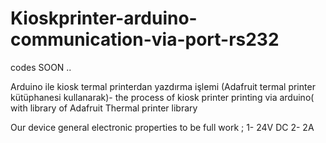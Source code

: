 # Kioskprinter-arduino-communication-via-port-rs232
codes SOON ..

Arduino ile kiosk termal printerdan yazdırma işlemi (Adafruit termal printer kütüphanesi kullanarak)- the process of kiosk printer printing via arduino( with library of Adafruit Thermal printer library

Our device general electronic properties to be full work ;
1-  24V DC
2-  2A

